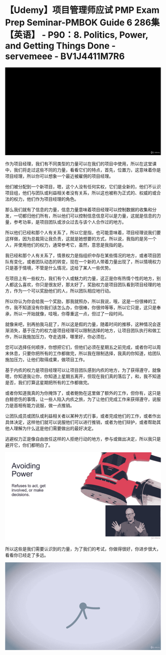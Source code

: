 # 【Udemy】项目管理师应试 PMP Exam Prep Seminar-PMBOK Guide 6  286集【英语】 - P90：8. Politics, Power, and Getting Things Done - servemeee - BV1J4411M7R6

![](img/111972d4db2e92839b416a1ddd4975e1_0.png)

作为项目经理，我们有不同类型的力量可以在我们的项目中使用，所以在这堂课中，我们将走过这些不同的力量，看看它们的特点，首先，位置力，这意味着你是项目经理，所以你可以想象一个最近被雇佣的项目经理。

他们被分配到一个新项目，嗯，这个人没有任何实权，它们是全新的，他们不认识项目组，他们与团队或利益相关者没有关系，所以这也被称为正式的、权威的或合法的权力，他们作为项目经理的角色。

那么我们就有了信息的力量，信息力量意味着项目经理可以控制数据的收集和分发，一切都归他们所有，所以他们可以控制信息信息可以是力量，这就是信息的力量，参考功率，是项目团队或涉众过去与该个人合作过的地方。

所以他们已经和那个人有关系了，所以它是指，也可能意味着，项目经理说我们要这样做，因为总裁简让我负责，这就是她想要的方式，所以说，我指的是另一个人，并使用他们的权力，通常参考它，虽然，意思是我指的是。

我已经和那个人有关系了，情景权力是指组织中存在某些情况的地方，或者项目团队有变化，或者团队动态的转变，现在一个新的人带着力量出现了，所以情境权力只是基于情境，不管是什么情况，这给了某人一些优势。

在项目上有一些权力，我们有个人或魅力的力量，这正是你有热情个性的地方，别人都这么喜欢，你只是很友好，那太好了，奖励权力是项目团队看到项目经理的地方，作为一个可以奖励他们的人，所以团队相应地行动。

所以你认为你会给我一个奖励，那我就照办，所以我说，哦，这是一份很棒的工作，我不知道没有你我们该怎么办，你很棒，你很帅等等，所以它只是，这只是奉承，所以一开始就像，哇哦，你尊重这一点，但过了一段时间。

就像来吧，别再拍我马屁了，所以这是假的力量，随着时间的推移，这种情况会逐渐消失，基于压力的权力是项目经理可以限制选择的地方，让项目团队执行和做工作，所以我施加压力，夺走选择，哪里好，你必须在。

您可以选择任何顺序，你想把它们，但他们必须在星期五之前完成，或者你可以周末休息，只要你把所有的工作都做完，所以我在限制选择，我真的你知道，给团队施加压力，让他们取得成果，做项目工作。

基于内疚的权力是项目经理可以让项目团队感到内疚的地方，为了获得遵守，就像嗯，你知道我让你，你知道上星期五离开，但现在我们真的落后了，和，我不知道是否，我们打算这星期把所有的工作都做完。

或者你知道我真的为你掩饰了，或者鲍勃在这里做了额外的工作，但你有，这只是白鲸悲伤的事情，让一些人陷入内疚之旅，为了让他们完成工作来获得遵守，说服力是首相有能力说服，做一点推销。

让团队成员或团队或利益相关者以某种方式行事，或者完成他们的工作，或者作出具体决定，这样他们就可以说服他们可以进行推销，或者为他们辩护，或者帮助其他人理解为什么这是他们需要做出的最好决定。

逃避权力正是像自由放任这样的人拒绝行动的地方，参与或做出决定，所以我只是避开它，你们都明白了。

![](img/111972d4db2e92839b416a1ddd4975e1_2.png)

所以这些是我们需要认识到的力量，为了我们的考试，你做得很好，你进步很大，看看你已经走了多远。

![](img/111972d4db2e92839b416a1ddd4975e1_4.png)